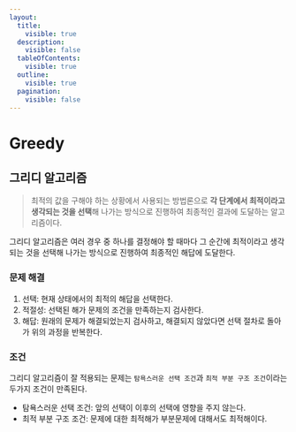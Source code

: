 ```yaml
---
layout:
  title:
    visible: true
  description:
    visible: false
  tableOfContents:
    visible: true
  outline:
    visible: true
  pagination:
    visible: false
---
```


# Greedy

## 그리디 알고리즘

> 최적의 값을 구해야 하는 상황에서 사용되는 방법론으로 **각 단계에서 최적이라고 생각되는 것을 선택**해 나가는 방식으로 진행하여 최종적인 결과에 도달하는 알고리즘이다.

그리디 알고리즘은 여러 경우 중 하나를 결정해야 할 때마다 그 순간에 최적이라고 생각되는 것을 선택해 나가는 방식으로 진행하여 최종적인 해답에 도달한다.

### 문제 해결

1. 선택: 현재 상태에서의 최적의 해답을 선택한다.
2. 적절성: 선택된 해가 문제의 조건을 만족하는지 검사한다.
3. 해답: 원래의 문제가 해결되었는지 검사하고, 해결되지 않았다면 선택 절차로 돌아가 위의 과정을 반복한다.

### 조건

그리디 알고리즘이 잘 적용되는 문제는 `탐욕스러운 선택 조건`과 `최적 부분 구조 조건`이라는 두가지 조건이 만족된다.

* 탐욕스러운 선택 조건: 앞의 선택이 이후의 선택에 영향을 주지 않는다.
* 최적 부분 구조 조건: 문제에 대한 최적해가 부분문제에 대해서도 최적해이다.
